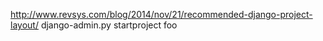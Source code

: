 http://www.revsys.com/blog/2014/nov/21/recommended-django-project-layout/
django-admin.py startproject foo
